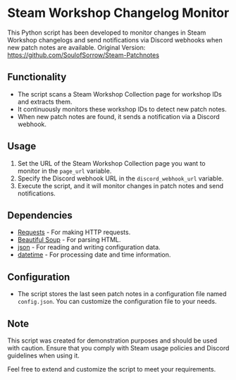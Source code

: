 # Steam Workshop Changelog Monitor
This Python script has been developed to monitor changes in Steam Workshop changelogs and send notifications via Discord webhooks when new patch notes are available. Original Version: https://github.com/SoulofSorrow/Steam-Patchnotes

## Functionality

- The script scans a Steam Workshop Collection page for workshop IDs and extracts them.
- It continuously monitors these workshop IDs to detect new patch notes.
- When new patch notes are found, it sends a notification via a Discord webhook.

## Usage

1. Set the URL of the Steam Workshop Collection page you want to monitor in the `page_url` variable.
2. Specify the Discord webhook URL in the `discord_webhook_url` variable.
3. Execute the script, and it will monitor changes in patch notes and send notifications.

## Dependencies

- [Requests](https://docs.python-requests.org/en/latest/) - For making HTTP requests.
- [Beautiful Soup](https://www.crummy.com/software/BeautifulSoup/) - For parsing HTML.
- [json](https://docs.python.org/3/library/json.html) - For reading and writing configuration data.
- [datetime](https://docs.python.org/3/library/datetime.html) - For processing date and time information.

## Configuration

- The script stores the last seen patch notes in a configuration file named `config.json`. You can customize the configuration file to your needs.

## Note

This script was created for demonstration purposes and should be used with caution. Ensure that you comply with Steam usage policies and Discord guidelines when using it.

Feel free to extend and customize the script to meet your requirements.
